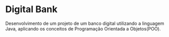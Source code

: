 # Digital Bank
Desenvolvimento de um projeto de um banco digital utilizando a linguagem Java, aplicando os conceitos de Programação Orientada a Objetos(POO).  
